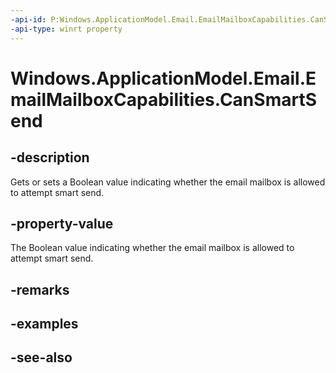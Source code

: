 ```yaml
---
-api-id: P:Windows.ApplicationModel.Email.EmailMailboxCapabilities.CanSmartSend
-api-type: winrt property
---
```


<!-- Property syntax
public bool CanSmartSend { get;  set; }
-->

# Windows.ApplicationModel.Email.EmailMailboxCapabilities.CanSmartSend

## -description
Gets or sets a Boolean value indicating whether the email mailbox is allowed to attempt smart send.

## -property-value
The Boolean value indicating whether the email mailbox is allowed to attempt smart send.

## -remarks

## -examples

## -see-also

